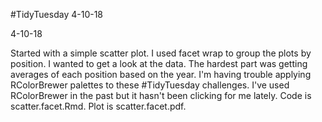 #TidyTuesday 4-10-18

4-10-18

Started with a simple scatter plot. I used facet wrap to group the plots by position. I wanted to get a look at the data. The hardest part was getting averages of each position based on the year. I'm having trouble applying RColorBrewer palettes to these #TidyTuesday challenges. I've used RColorBrewer in the past but it hasn't been clicking for me lately. Code is scatter.facet.Rmd. Plot is scatter.facet.pdf.
